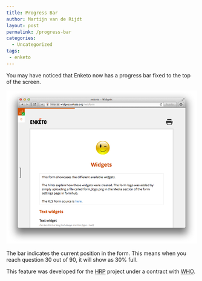 ```yaml
---
title: Progress Bar
author: Martijn van de Rijdt
layout: post
permalink: /progress-bar
categories:
  - Uncategorized
tags:
 - enketo
---
```


You may have noticed that Enketo now has a progress bar fixed to the top of the screen. 

![Aggregate Screenshot](../files/2014/03/progress-bar.png "Progress Bar")

The bar indicates the current position in the form. This means when you reach question 30 out of 90, it will show as 30% full. 

This feature was developed for the [HRP](http://www.who.int/reproductivehealth/topics/mhealth/en/) project under a contract with [WHO](http://who.int). 

